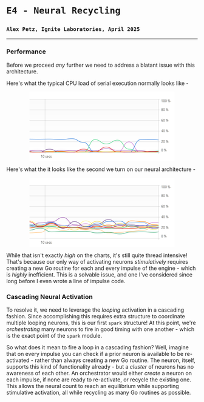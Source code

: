 # `E4 - Neural Recycling`
### `Alex Petz, Ignite Laboratories, April 2025`

---

### Performance
Before we proceed _any_ further we need to address a blatant issue with this architecture.

Here's what the typical CPU load of serial execution normally looks like -

<picture>
<img alt="JanOS Logo" src="assets/4%20-%20Traditional%20Performance.png" style="display: block; margin-left: auto; margin-right: auto;">
</picture>

Here's what the it looks like the second we turn on our neural architecture -

<picture>
<img alt="JanOS Logo" src="assets/4%20-%20Neural%20Performance.png" style="display: block; margin-left: auto; margin-right: auto;">
</picture>

While that isn't exactly _high_ on the charts, it's still quite thread intensive!  That's
because our only way of activating neurons _stimulatively_ requires creating a new Go
routine for each and every impulse of the engine - which is _highly_ inefficient.  This is
a solvable issue, and one I've considered since long before I even wrote a line of impulse
code.  

### Cascading Neural Activation
To resolve it, we need to leverage the _looping_ activation in a cascading fashion.  Since
accomplishing this requires extra structure to coordinate multiple looping neurons, this
is our first `spark` structure!  At this point, we're _orchestrating_ many neurons to fire
in good timing with one another - which is the exact point of the `spark` module.

So what does it mean to fire a loop in a cascading fashion?  Well, imagine that on every impulse
you can check if a prior neuron is available to be re-activated - rather than always creating a 
new Go routine.  The neuron, itself, supports this kind of functionality already - but a _cluster_
of neurons has no awareness of each other.  An orchestrator would either _create_ a neuron on
each impulse, if none are ready to re-activate, or recycle the existing one.  This allows the
neural count to reach an equilibrium while supporting stimulative activation, all while recycling
as many Go routines as possible.